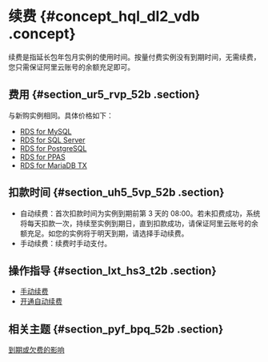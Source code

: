 # 续费 {#concept_hql_dl2_vdb .concept}

续费是指延长包年包月实例的使用时间。按量付费实例没有到期时间，无需续费，您只需保证阿里云账号的余额充足即可。

## 费用 {#section_ur5_rvp_52b .section}

与新购实例相同。具体价格如下：

-   [RDS for MySQL](https://www.alibabacloud.com/zh/product/apsaradb-for-rds-mysql/pricing)
-   [RDS for SQL Server](https://www.alibabacloud.com/zh/product/apsaradb-for-rds-sql-server/pricing)
-   [RDS for PostgreSQL](https://www.alibabacloud.com/zh/product/apsaradb-for-rds-postgresql/pricing)
-   [RDS for PPAS](https://www.alibabacloud.com/zh/product/apsaradb-for-rds-ppas/pricing)
-   [RDS for MariaDB TX](https://www.alibabacloud.com/zh/product/apsaradb-for-rds-mariadb/pricing)

## 扣款时间 {#section_uh5_5vp_52b .section}

-   自动续费：首次扣款时间为实例到期前第 3 天的 08:00。若未扣费成功，系统将每天扣款一次，持续至实例到期日，直到扣款成功，请保证阿里云账号的余额充足。如您的实例将于明天到期，请选择手动续费。
-   手动续费：续费时手动支付。

## 操作指导 {#section_lxt_hs3_t2b .section}

-   [手动续费](../../../../intl.zh-CN/用户指南/计费管理/手动续费.md)
-   [开通自动续费](../../../../intl.zh-CN/用户指南/计费管理/自动续费.md)

## 相关主题 {#section_pyf_bpq_52b .section}

[到期或欠费的影响](intl.zh-CN/云数据库RDS价格/到期或欠费的影响.md)


